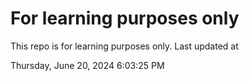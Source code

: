 # For learning purposes only
This repo is for learning purposes only.
Last updated at

Thursday, June 20, 2024 6:03:25 PM

